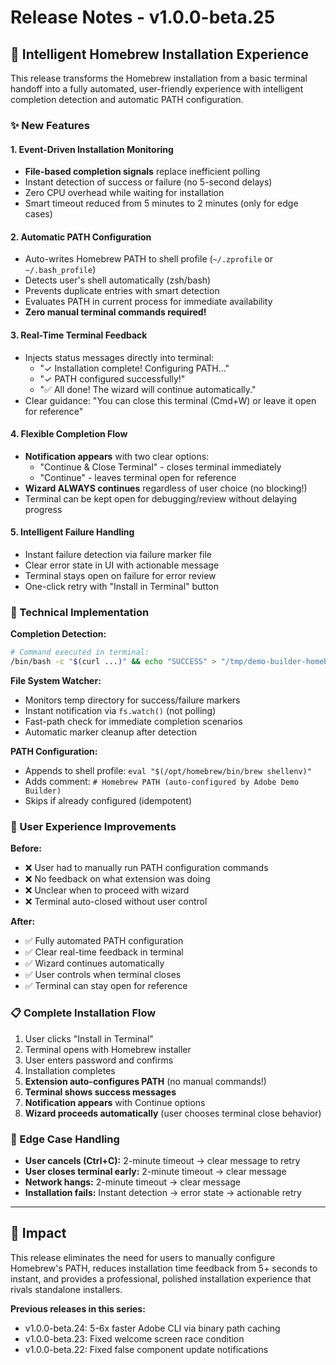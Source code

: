 # Release Notes - v1.0.0-beta.25

## 🎯 Intelligent Homebrew Installation Experience

This release transforms the Homebrew installation from a basic terminal handoff into a fully automated, user-friendly experience with intelligent completion detection and automatic PATH configuration.

### ✨ New Features

#### **1. Event-Driven Installation Monitoring**
- **File-based completion signals** replace inefficient polling
- Instant detection of success or failure (no 5-second delays)
- Zero CPU overhead while waiting for installation
- Smart timeout reduced from 5 minutes to 2 minutes (only for edge cases)

#### **2. Automatic PATH Configuration**
- Auto-writes Homebrew PATH to shell profile (`~/.zprofile` or `~/.bash_profile`)
- Detects user's shell automatically (zsh/bash)
- Prevents duplicate entries with smart detection
- Evaluates PATH in current process for immediate availability
- **Zero manual terminal commands required!**

#### **3. Real-Time Terminal Feedback**
- Injects status messages directly into terminal:
  - "✓ Installation complete! Configuring PATH..."
  - "✓ PATH configured successfully!"
  - "✅ All done! The wizard will continue automatically."
- Clear guidance: "You can close this terminal (Cmd+W) or leave it open for reference"

#### **4. Flexible Completion Flow**
- **Notification appears** with two clear options:
  - "Continue & Close Terminal" - closes terminal immediately
  - "Continue" - leaves terminal open for reference
- **Wizard ALWAYS continues** regardless of user choice (no blocking!)
- Terminal can be kept open for debugging/review without delaying progress

#### **5. Intelligent Failure Handling**
- Instant failure detection via failure marker file
- Clear error state in UI with actionable message
- Terminal stays open on failure for error review
- One-click retry with "Install in Terminal" button

### 🔧 Technical Implementation

**Completion Detection:**
```bash
# Command executed in terminal:
/bin/bash -c "$(curl ...)" && echo "SUCCESS" > "/tmp/demo-builder-homebrew-{timestamp}.complete" || echo "FAILED" > "/tmp/demo-builder-homebrew-{timestamp}.failed"
```

**File System Watcher:**
- Monitors temp directory for success/failure markers
- Instant notification via `fs.watch()` (not polling)
- Fast-path check for immediate completion scenarios
- Automatic marker cleanup after detection

**PATH Configuration:**
- Appends to shell profile: `eval "$(/opt/homebrew/bin/brew shellenv)"`
- Adds comment: `# Homebrew PATH (auto-configured by Adobe Demo Builder)`
- Skips if already configured (idempotent)

### 🎯 User Experience Improvements

**Before:**
- ❌ User had to manually run PATH configuration commands
- ❌ No feedback on what extension was doing
- ❌ Unclear when to proceed with wizard
- ❌ Terminal auto-closed without user control

**After:**
- ✅ Fully automated PATH configuration
- ✅ Clear real-time feedback in terminal
- ✅ Wizard continues automatically
- ✅ User controls when terminal closes
- ✅ Terminal can stay open for reference

### 📋 Complete Installation Flow

1. User clicks "Install in Terminal"
2. Terminal opens with Homebrew installer
3. User enters password and confirms
4. Installation completes
5. **Extension auto-configures PATH** (no manual commands!)
6. **Terminal shows success messages**
7. **Notification appears** with Continue options
8. **Wizard proceeds automatically** (user chooses terminal close behavior)

### 🐛 Edge Case Handling

- **User cancels (Ctrl+C):** 2-minute timeout → clear message to retry
- **User closes terminal early:** 2-minute timeout → clear message
- **Network hangs:** 2-minute timeout → clear message
- **Installation fails:** Instant detection → error state → actionable retry

---

## 🚀 Impact

This release eliminates the need for users to manually configure Homebrew's PATH, reduces installation time feedback from 5+ seconds to instant, and provides a professional, polished installation experience that rivals standalone installers.

**Previous releases in this series:**
- v1.0.0-beta.24: 5-6x faster Adobe CLI via binary path caching
- v1.0.0-beta.23: Fixed welcome screen race condition
- v1.0.0-beta.22: Fixed false component update notifications

